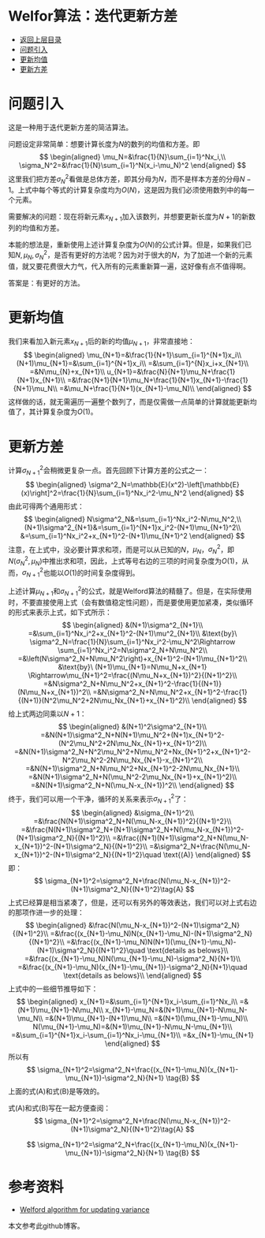 # Welfor算法：迭代更新方差

* [返回上层目录](../variance-and-covariance.md)
* [问题引入](#问题引入)
* [更新均值](#更新均值)
* [更新方差](#更新方差)

# 问题引入

这是一种用于迭代更新方差的简洁算法。

问题设定非常简单：想要计算长度为$N$的数列的均值和方差。即
$$
\begin{aligned}
\mu_N=&\frac{1}{N}\sum_{i=1}^Nx_i,\\
\sigma_N^2=&\frac{1}{N}\sum_{i=1}^N(x_i-\mu_N)^2
\end{aligned}
$$
这里我们把方差$\sigma_N^2$看做是总体方差，即其分母为$N$，而不是样本方差的分母$N-1$。上式中每个等式的计算复杂度均为$O(N)$，这是因为我们必须使用数列中的每一个元素。

需要解决的问题：现在将新元素$x_{N+1}$加入该数列，并想要更新长度为$N+1$的新数列的均值和方差。

本能的想法是，重新使用上述计算复杂度为$O(N)$的公式计算。但是，如果我们已知$N,\mu_N,\sigma_N^2$，是否有更好的方法呢？因为对于很大的$N$，为了加进一个新的元素值，就又要花费很大力气，代入所有的元素重新算一遍，这好像有点不值得啊。

答案是：有更好的方法。

# 更新均值

我们来看加入新元素$x_{N+1}$后的新的均值$\mu_{N+1}$，非常直接地：
$$
\begin{aligned}
\mu_{N+1}=&\frac{1}{N+1}\sum_{i=1}^{N+1}x_i\\
(N+1)\mu_{N+1}=&\sum_{i=1}^{N+1}x_i\\
=&\sum_{i=1}^{N}x_i+x_{N+1}\\
=&N\mu_{N}+x_{N+1}\\
u_{N+1}=&\frac{N}{N+1}\mu_N+\frac{1}{N+1}x_{N+1}\\
=&\frac{N+1}{N+1}\mu_N+\frac{1}{N+1}x_{N+1}-\frac{1}{N+1}\mu_N\\
=&\mu_N+\frac{1}{N+1}(x_{N+1}-\mu_N)\\
\end{aligned}
$$
这样做的话，就无需遍历一遍整个数列了，而是仅需做一点简单的计算就能更新均值了，其计算复杂度为$O(1)$。

# 更新方差

计算$\sigma_{N+1}^2$会稍微更复杂一点。首先回顾下计算方差的公式之一：
$$
\begin{aligned}
\sigma^2_N=\mathbb{E}(x^2)-\left[\mathbb{E}(x)\right]^2=\frac{1}{N}\sum_{i=1}^Nx_i^2-\mu_N^2
\end{aligned}
$$
由此可得两个通用形式：
$$
\begin{aligned}
N\sigma^2_N&=\sum_{i=1}^Nx_i^2-N\mu_N^2,\\
(N+1)\sigma^2_{N+1}&=\sum_{i=1}^{N+1}x_i^2-(N+1)\mu_{N+1}^2\\
&=\sum_{i=1}^Nx_i^2+x_{N+1}^2-(N+1)\mu_{N+1}^2
\end{aligned}
$$
注意，在上式中，没必要计算求和项，而是可以从已知的$N$，$\mu_N$，$\sigma_N^2$，即$N(\sigma_N^2,\mu_N)$中推出求和项，因此，上式等号右边的三项的时间复杂度为$O(1)$，从而，$\sigma_{N+1}^2$也能以$O(1)$的时间复杂度得到。

上述计算$\mu_{N+1}$和$\sigma_{N+1}^2$的公式，就是Welford算法的精髓了。但是，在实际使用时，不要直接使用上式（会有数值稳定性问题），而是要使用更加紧凑，类似循环的形式来表示上式，如下式所示：
$$
\begin{aligned}
&(N+1)\sigma^2_{N+1}\\
=&\sum_{i=1}^Nx_i^2+x_{N+1}^2-(N+1)\mu^2_{N+1}\\
&\text{by}\ \sigma^2_N=\frac{1}{N}\sum_{i=1}^Nx_i^2-\mu_N^2\Rightarrow \sum_{i=1}^Nx_i^2=N\sigma^2_N+N\mu_N^2\\
=&\left(N\sigma^2_N+N\mu_N^2\right)+x_{N+1}^2-(N+1)\mu_{N+1}^2\\
&\text{by}\ (N+1)\mu_{N+1}=N\mu_N+x_{N+1}
\Rightarrow\mu_{N+1}^2=\frac{(N\mu_N+x_{N+1})^2}{(N+1)^2}\\
=&N\sigma^2_N+N\mu_N^2+x_{N+1}^2-\frac{1}{(N+1)}(N\mu_N+x_{N+1})^2\\
=&N\sigma^2_N+N\mu_N^2+x_{N+1}^2-\frac{1}{(N+1)}(N^2\mu_N^2+2N\mu_Nx_{N+1}+x_{N+1}^2)\\
\end{aligned}
$$
给上式两边同乘以$N+1$：
$$
\begin{aligned}
&(N+1)^2\sigma^2_{N+1}\\
=&N(N+1)\sigma^2_N+N(N+1)\mu_N^2+(N+1)x_{N+1}^2-(N^2\mu_N^2+2N\mu_Nx_{N+1}+x_{N+1}^2)\\
=&N(N+1)\sigma^2_N+N^2\mu_N^2+N\mu_N^2+Nx_{N+1}^2+x_{N+1}^2-N^2\mu_N^2-2N\mu_Nx_{N+1}-x_{N+1}^2\\
=&N(N+1)\sigma^2_N+N\mu_N^2+Nx_{N+1}^2-2N\mu_Nx_{N+1}\\
=&N(N+1)\sigma^2_N+N(\mu_N^2-2\mu_Nx_{N+1}+x_{N+1}^2)\\
=&N(N+1)\sigma^2_N+N(\mu_N-x_{N+1})^2\\
\end{aligned}
$$
终于，我们可以用一个干净，循环的关系来表示$\sigma_{N+1}^2$了：
$$
\begin{aligned}
&\sigma_{N+1}^2\\
=&\frac{N(N+1)\sigma^2_N+N(\mu_N-x_{N+1})^2}{(N+1)^2}\\
=&\frac{N(N+1)\sigma^2_N+(N+1)\sigma^2_N+N(\mu_N-x_{N+1})^2-(N+1)\sigma^2_N}{(N+1)^2}\\
=&\frac{(N+1)(N+1)\sigma^2_N+N(\mu_N-x_{N+1})^2-(N+1)\sigma^2_N}{(N+1)^2}\\
=&\sigma^2_N+\frac{N(\mu_N-x_{N+1})^2-(N+1)\sigma^2_N}{(N+1)^2}\quad \text{(A)}
\end{aligned}
$$
即：
$$
\sigma_{N+1}^2=\sigma^2_N+\frac{N(\mu_N-x_{N+1})^2-(N+1)\sigma^2_N}{(N+1)^2}\tag{A}
$$
上式已经算是相当紧凑了，但是，还可以有另外的等效表达，我们可以对上式右边的那项作进一步的处理：
$$
\begin{aligned}
&\frac{N(\mu_N-x_{N+1})^2-(N+1)\sigma^2_N}{(N+1)^2}\\
=&\frac{(x_{N+1}-\mu_N)N(x_{N+1}-\mu_N)-(N+1)\sigma^2_N}{(N+1)^2}\\
=&\frac{(x_{N+1}-\mu_N)N(N+1)(\mu_{N+1}-\mu_N)-(N+1)\sigma^2_N}{(N+1)^2}\quad \text{details as belows}\\
=&\frac{(x_{N+1}-\mu_N)N(\mu_{N+1}-\mu_N)-\sigma^2_N}{N+1}\\
=&\frac{(x_{N+1}-\mu_N)(x_{N+1}-\mu_{N+1})-\sigma^2_N}{N+1}\quad \text{details as belows}\\
\end{aligned}
$$
上式中的一些细节推导如下：
$$
\begin{aligned}
x_{N+1}=&\sum_{i=1}^{N+1}x_i-\sum_{i=1}^Nx_i\\
=&(N+1)\mu_{N+1}-N\mu_N\\
x_{N+1}-\mu_N=&(N+1)\mu_{N+1}-N\mu_N-\mu_N\\
=&(N+1)\mu_{N+1}-(N+1)\mu_N\\
=&(N+1)(\mu_{N+1}-\mu_N)\\
N(\mu_{N+1}-\mu_N)=&(N+1)\mu_{N+1}-N\mu_N-\mu_{N+1}\\
=&\sum_{i=1}^{N+1}x_i-\sum_{i=1}^Nx_i-\mu_{N+1}\\
=&x_{N+1}-\mu_{N+1}
\end{aligned}
$$
所以有
$$
\sigma_{N+1}^2=\sigma^2_N+\frac{(x_{N+1}-\mu_N)(x_{N+1}-\mu_{N+1})-\sigma^2_N}{N+1} \tag{B}
$$
上面的式(A)和式(B)是等效的。

式(A)和式(B)写在一起方便查阅：
$$
\sigma_{N+1}^2=\sigma^2_N+\frac{N(\mu_N-x_{N+1})^2-(N+1)\sigma^2_N}{(N+1)^2}\tag{A}
$$

$$
\sigma_{N+1}^2=\sigma^2_N+\frac{(x_{N+1}-\mu_N)(x_{N+1}-\mu_{N+1})-\sigma^2_N}{N+1} \tag{B}
$$



# 参考资料

* [Welford algorithm for updating variance](https://changyaochen.github.io/welford/)

本文参考此github博客。

